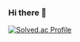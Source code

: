 ### Hi there 👋


[![Solved.ac Profile](http://mazassumnida.wtf/api/v2/generate_badge?boj=camel0000)](https://solved.ac/camel0000/)
<!--
**camel0000/camel0000** is a ✨ _special_ ✨ repository because its `README.md` (this file) appears on your GitHub profile.

Here are some ideas to get you started:

- 🔭 I’m currently working on ...
- 🌱 I’m currently learning ...
- 👯 I’m looking to collaborate on ...
- 🤔 I’m looking for help with ...
- 💬 Ask me about ...
- 📫 How to reach me: ...
- 😄 Pronouns: ...
- ⚡ Fun fact: ...
-->
